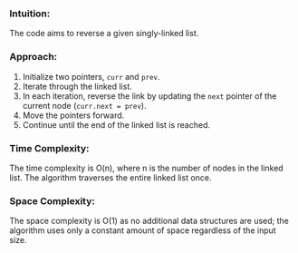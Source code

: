 ### Intuition:
The code aims to reverse a given singly-linked list.

### Approach:
1. Initialize two pointers, `curr` and `prev`.
2. Iterate through the linked list.
3. In each iteration, reverse the link by updating the `next` pointer of the current node (`curr.next = prev`).
4. Move the pointers forward.
5. Continue until the end of the linked list is reached.

### Time Complexity:
The time complexity is O(n), where n is the number of nodes in the linked list. The algorithm traverses the entire linked list once.

### Space Complexity:
The space complexity is O(1) as no additional data structures are used; the algorithm uses only a constant amount of space regardless of the input size.
